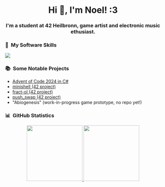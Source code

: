 <h1 align="center">Hi 👋, I'm Noel! :3</h1>
<h3 align="center">I'm a student at 42 Heilbronn, game artist and electronic music ethusiast.</h3>

### 🔧 &nbsp;My Software Skills

<p align="left">
  <a href="https://skillicons.dev">
    <img src="https://skillicons.dev/icons?i=bash,git,vscode,make,c,cpp,cs,unity,unreal,dotnet,photoshop,neovim,obsidian" />
  </a>
</p>

### 📚 &nbsp;Some Notable Projects

- [Advent of Code 2024 in C#](https://github.com/N03l-MG/AdventOfCode2024)
- [minishell (42 project)](https://github.com/N03l-MG/minishell)
- [fract-ol (42 project)](https://github.com/N03l-MG/fract-ol)
- [push_swap (42 project)](https://github.com/N03l-MG/push_swap)
- "Abiogenesis" (work-in-progress game prototype, no repo yet!)

### 📊 &nbsp;GitHub Statistics

<p align="center">
<a href="https://github.com/N03l-MG">
  <img height="180em" src="https://github-readme-stats-eight-theta.vercel.app/api?username=N03l-MG&show_icons=true&theme=radical&include_all_commits=true&count_private=true"/>
  <img height="180em" src="https://github-readme-stats-eight-theta.vercel.app/api/top-langs/?username=N03l-MG&layout=compact&langs_count=4&theme=radical"/>
</a>
</p>
